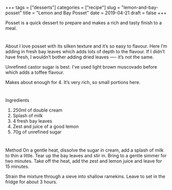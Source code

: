 +++
tags = ["desserts"]
categories = ["recipe"]
slug = "lemon-and-bay-posset"
title = "Lemon and Bay Posset"
date = 2019-04-21
draft = false
+++

Posset is a quick dessert to prepare and makes a rich and tasty finish to a meal.

<!--more-->

#
About
I love posset with its silken texture and it’s so easy to flavour. Here I’m adding in fresh bay leaves which adds lots of depth to the flavour. If I didn’t have fresh, I wouldn’t bother adding dried leaves —- it’s not the same.

Unrefined castor sugar is best. I’ve used light brown muscovado before which adds a toffee flavour.

Makes about enough for 4. It’s very rich, so small portions here.

#
Ingredients
1. 250ml of double cream
2. Splash of milk
2. 4 fresh bay leaves
3. Zest and juice of a good lemon
4. 70g of unrefined sugar

#
Method
On a gentle heat, dissolve the sugar in cream, add a splash of milk to thin a little. Tear up the bay leaves and stir in. Bring to a gentle simmer for two minutes. Take off the heat, add the zest and lemon juice and leave for 15 minutes.

Strain the mixture through a sieve into shallow ramekins. Leave to set in the fridge for about 3 hours.
